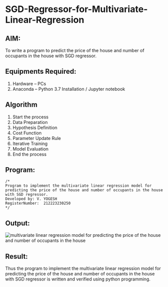 # SGD-Regressor-for-Multivariate-Linear-Regression

## AIM:
To write a program to predict the price of the house and number of occupants in the house with SGD regressor.

## Equipments Required:
1. Hardware – PCs
2. Anaconda – Python 3.7 Installation / Jupyter notebook

## Algorithm
1. Start the process
2. Data Preparation
3. Hypothesis Definition
4. Cost Function
5. Parameter Update Rule
6. Iterative Training
7. Model Evaluation
8. End the process
## Program:
```
/*
Program to implement the multivariate linear regression model for predicting the price of the house and number of occupants in the house with SGD regressor.
Developed by: V. YOGESH
RegisterNumber:  212223230250
*/
```


## Output:
![multivariate linear regression model for predicting the price of the house and number of occupants in the house](sam.png)


## Result:
Thus the program to implement the multivariate linear regression model for predicting the price of the house and number of occupants in the house with SGD regressor is written and verified using python programming.
